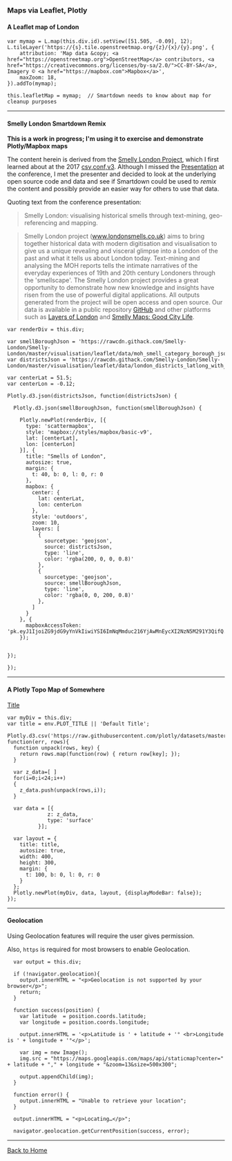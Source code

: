 ### Maps via Leaflet, Plotly

#### A Leaflet map of London

```leaflet/playable/autoplay
var mymap = L.map(this.div.id).setView([51.505, -0.09], 12);
L.tileLayer('https://{s}.tile.openstreetmap.org/{z}/{x}/{y}.png', {
    attribution: 'Map data &copy; <a href="https://openstreetmap.org">OpenStreetMap</a> contributors, <a href="https://creativecommons.org/licenses/by-sa/2.0/">CC-BY-SA</a>, Imagery © <a href="https://mapbox.com">Mapbox</a>',
    maxZoom: 18,
}).addTo(mymap);

this.leafletMap = mymap;  // Smartdown needs to know about map for cleanup purposes
```

---

#### Smelly London Smartdown Remix

**This is a work in progress; I'm using it to exercise and demonstrate Plotly/Mapbox maps**

The content herein is derived from the [Smelly London Project](www.londonsmells.co.uk), which I first learned about at the 2017 [csv,conf,v3](https://csvconf.com). Although I missed the [Presentation](https://csvconf.com/speakers/#deborah-leem) at the conference, I met the presenter and decided to look at the underlying open source code and data and see if Smartdown could be used to *remix* the content and possibly provide an easier way for others to use that data.

Quoting text from the conference presentation:

> Smelly London: visualising historical smells through text-mining, geo-referencing and mapping.

> Smelly London project (www.londonsmells.co.uk) aims to bring together historical data with modern digitisation and visualisation to give us a unique revealing and visceral glimpse into a London of the past and what it tells us about London today. Text-mining and analysing the MOH reports tells the intimate narratives of the everyday experiences of 19th and 20th century Londoners through the 'smellscape'. The Smelly London project provides a great opportunity to demonstrate how new knowledge and insights have risen from the use of powerful digital applications. All outputs generated from the project will be open access and open source. Our data is available in a public repository [GitHub](https://github.com/Smelly-London) and other platforms such as [Layers of London](https://layersoflondon.blogs.sas.ac.uk/about-the-project/) and [Smelly Maps: Good City Life](https://goodcitylife.org/index.html).


```plotly/playable
var renderDiv = this.div;

var smellBoroughJson = 'https://rawcdn.githack.com/Smelly-London/Smelly-London/master/visualisation/leaflet/data/moh_smell_category_borough_json.json';
var districtsJson = 'https://rawcdn.githack.com/Smelly-London/Smelly-London/master/visualisation/leaflet/data/london_districts_latlong_with_centroids.json';

var centerLat = 51.5;
var centerLon = -0.12;

Plotly.d3.json(districtsJson, function(districtsJson) {

  Plotly.d3.json(smellBoroughJson, function(smellBoroughJson) {

    Plotly.newPlot(renderDiv, [{
      type: 'scattermapbox',
      style: 'mapbox://styles/mapbox/basic-v9',
      lat: [centerLat],
      lon: [centerLon]
    }], {
      title: "Smells of London",
      autosize: true,
      margin: {
        t: 40, b: 0, l: 0, r: 0
      },
      mapbox: {
        center: {
          lat: centerLat,
          lon: centerLon
        },
        style: 'outdoors',
        zoom: 10,
        layers: [
          {
            sourcetype: 'geojson',
            source: districtsJson,
            type: 'line',
            color: 'rgba(200, 0, 0, 0.8)'
          },
          {
            sourcetype: 'geojson',
            source: smellBoroughJson,
            type: 'line',
            color: 'rgba(0, 0, 200, 0.8)'
          },
        ]
      }
    }, {
      mapboxAccessToken: 'pk.eyJ1IjoiZG9jdG9yYnVkIiwiYSI6ImNqMmduc216YjAwMnEycXI2NzN5M291Y3QifQ.Ac0WMEuowA5AgxwqNrsmdw'
    });


});

});

```

---

#### A Plotly Topo Map of Somewhere

[Title](:?PLOT_TITLE)

```plotly/playable
var myDiv = this.div;
var title = env.PLOT_TITLE || 'Default Title';

Plotly.d3.csv('https://raw.githubusercontent.com/plotly/datasets/master/api_docs/mt_bruno_elevation.csv', function(err, rows){
  function unpack(rows, key) {
    return rows.map(function(row) { return row[key]; });
  }

  var z_data=[ ]
  for(i=0;i<24;i++)
  {
    z_data.push(unpack(rows,i));
  }

  var data = [{
             z: z_data,
             type: 'surface'
          }];

  var layout = {
    title: title,
    autosize: true,
    width: 400,
    height: 300,
    margin: {
      t: 100, b: 0, l: 0, r: 0
    }
  };
  Plotly.newPlot(myDiv, data, layout, {displayModeBar: false});
});

```

---

#### Geolocation

Using Geolocation features will require the user gives permission.

Also, `https` is required for most browsers to enable Geolocation.


```javascript/playable
  var output = this.div;

  if (!navigator.geolocation){
    output.innerHTML = "<p>Geolocation is not supported by your browser</p>";
    return;
  }

  function success(position) {
    var latitude  = position.coords.latitude;
    var longitude = position.coords.longitude;

    output.innerHTML = '<p>Latitude is ' + latitude + '° <br>Longitude is ' + longitude + '°</p>';

    var img = new Image();
    img.src = "https://maps.googleapis.com/maps/api/staticmap?center=" + latitude + "," + longitude + "&zoom=13&size=500x300";

    output.appendChild(img);
  }

  function error() {
    output.innerHTML = "Unable to retrieve your location";
  }

  output.innerHTML = "<p>Locating…</p>";

  navigator.geolocation.getCurrentPosition(success, error);
```

---

[Back to Home](:@Home)

